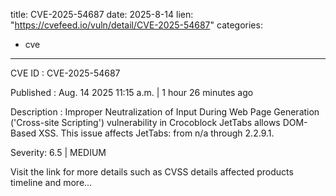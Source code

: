  
title: CVE-2025-54687
date: 2025-8-14
lien: "https://cvefeed.io/vuln/detail/CVE-2025-54687"
categories:
  - cve
---

CVE ID : CVE-2025-54687

Published :  Aug. 14
2025
11:15 a.m. | 1 hour
26 minutes ago

Description : Improper Neutralization of Input During Web Page Generation ('Cross-site Scripting') vulnerability in Crocoblock JetTabs allows DOM-Based XSS. This issue affects JetTabs: from n/a through 2.2.9.1.

Severity: 6.5 | MEDIUM

Visit the link for more details
such as CVSS details
affected products
timeline
and more...
